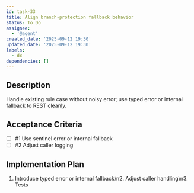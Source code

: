 ```yaml
---
id: task-33
title: Align branch-protection fallback behavior
status: To Do
assignee:
  - '@agent'
created_date: '2025-09-12 19:30'
updated_date: '2025-09-12 19:30'
labels:
  - dx
dependencies: []
---
```


## Description

Handle existing rule case without noisy error; use typed error or internal fallback to REST cleanly.

## Acceptance Criteria
<!-- AC:BEGIN -->
- [ ] #1 Use sentinel error or internal fallback
- [ ] #2 Adjust caller logging
<!-- AC:END -->

## Implementation Plan

1. Introduce typed error or internal fallback\n2. Adjust caller handling\n3. Tests

